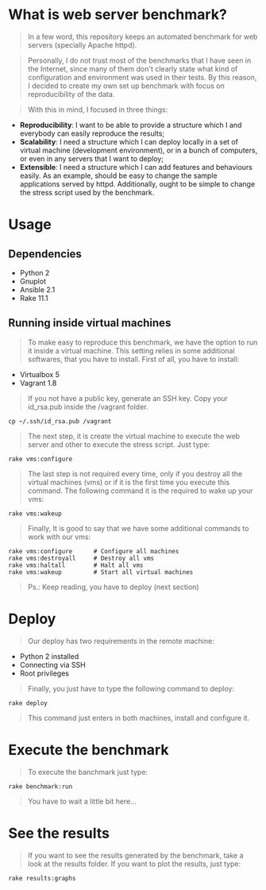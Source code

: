 # What is web server benchmark?

> In a few word, this repository keeps an automated benchmark for web servers
(specially Apache httpd).

> Personally, I do not trust most of the benchmarks that I have seen in the
Internet, since many of them don't clearly state what kind of configuration and
environment was used in their tests. By this reason, I decided to create my own
set up benchmark with focus on reproducibility of the data.

> With this in mind, I focused in three things:

* __Reproducibility__: I want to be able to provide a structure which I and
everybody can easily reproduce the results;
* __Scalability__: I need a structure which I can deploy locally in a set of
virtual machine (development environment), or in a bunch of computers, or even
in any servers that I want to deploy;
* __Extensible__: I need a structure which I can add features and behaviours
easily. As an example, should be easy to change the sample applications served
by httpd. Additionally, ought to be simple to change the stress script used by
the benchmark.

# Usage

## Dependencies

* Python 2
* Gnuplot
* Ansible 2.1
* Rake 11.1

## Running inside virtual machines

> To make easy to reproduce this benchmark, we have the option to run it inside
a virtual machine. This setting relies in some additional softwares, that you
have to install. First of all, you have to install:

* Virtualbox 5
* Vagrant 1.8

> If you not have a public key, generate an SSH key. Copy your id_rsa.pub
inside the /vagrant folder.

```
cp ~/.ssh/id_rsa.pub /vagrant
```

> The next step, it is create the virtual machine to execute the web server and
other to execute the stress script. Just type:

```
rake vms:configure
```

> The last step is not required every time, only if you destroy all the virtual
machines (vms) or if it is the first time you execute this command. The
following command it is the required to wake up your vms:

```
rake vms:wakeup
```

> Finally, It is good to say that we have some additional commands to work with
our vms:

```
rake vms:configure      # Configure all machines
rake vms:destroyall     # Destroy all vms
rake vms:haltall        # Halt all vms
rake vms:wakeup         # Start all virtual machines
```

> Ps.: Keep reading, you have to deploy (next section)

# Deploy

> Our deploy has two requirements in the remote machine:

* Python 2 installed
* Connecting via SSH
* Root privileges

> Finally, you just have to type the following command to deploy:

```
rake deploy
```

> This command just enters in both machines, install and configure it.

# Execute the benchmark

> To execute the banchmark just type:

```
rake benchmark:run
```

> You have to wait a little bit here...

# See the results

> If you want to see the results generated by the benchmark, take a look at the
results folder. If you want to plot the results, just type:

```
rake results:graphs
```
